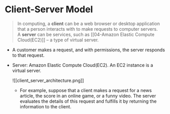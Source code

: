 # Client-Server Model
> In computing, a **client** can be a web browser or desktop application that a person interacts with to make requests to computer servers. A **server** can be services, such as [[04-Amazon Elastic Compute Cloud(EC2)]] – a type of virtual server.
- A customer makes a request, and with permissions, the server responds to that request.
- Server: Amazon Elastic Compute Cloud(EC2). An EC2 instance is a virtual server.

	![[client_server_architecture.png]]
	- For example, suppose that a client makes a request for a news article, the score in an online game, or a funny video. The server evaluates the details of this request and fulfills it by returning the information to the client.
